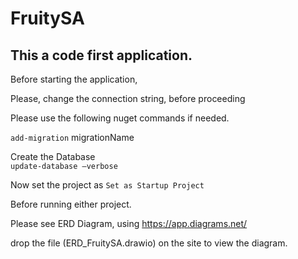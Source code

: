# FruitySA

<h2>This a code first application.</h2>

Before starting the application, </br>

Please, change the connection string, before proceeding </br>

Please use the following nuget commands if needed.

`add-migration` migrationName </br>

Create the Database </br>
`update-database –verbose`

Now set the project as
`Set as Startup Project`

Before running either project.

Please see ERD Diagram, using https://app.diagrams.net/

drop the file (ERD_FruitySA.drawio) on the site to view the diagram.



 
